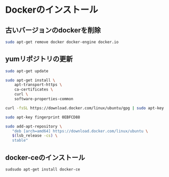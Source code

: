 # Dockerのインストール
## 古いバージョンのdockerを削除

```bash
sudo apt-get remove docker docker-engine docker.io
```

## yumリポジトリの更新

```bash
sudo apt-get update

sudo apt-get install \
    apt-transport-https \
    ca-certificates \
    curl \
    software-properties-common

curl -fsSL https://download.docker.com/linux/ubuntu/gpg | sudo apt-key add -

sudo apt-key fingerprint 0EBFCD88

sudo add-apt-repository \
   "deb [arch=amd64] https://download.docker.com/linux/ubuntu \
   $(lsb_release -cs) \
   stable"
```

## docker-ceのインストール

```bash
sudsudo apt-get install docker-ce
```
